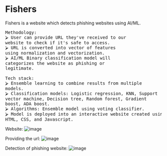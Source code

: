 # Fishers

Fishers is a website which detects phishing websites using AI/ML.
<pre>
Methodology:
⮚ User can provide URL they've received to our 
website to check if it's safe to access.
⮚ URL is converted into vector of features 
using normalization and vectorization.
⮚ AI/ML Binary classification model will 
categorizes the website as phishing or 
legitimate.

Tech stack:
⮚ Ensemble learning to combine results from multiple 
models.
⮚ Classification models: Logistic regression, KNN, Support 
vector machine, Decision tree, Random forest, Gradient 
boost, ADA boost.
⮚ Algorithms: Ensemble model using voting classifier.
⮚ Model is deployed into an interactive website created using 
HTML, CSS, and Javascript.
</pre>

Website:
![image](https://github.com/SnehaRayudu07/Fishers/assets/141011528/5958b8fd-43af-49c7-b39e-dee7511fe108)

Providing the url:
![image](https://github.com/SnehaRayudu07/Fishers/assets/141011528/9fb01a71-c491-4c7b-8b2f-8231c3997b45)

Detection of phishing website:
![image](https://github.com/SnehaRayudu07/Fishers/assets/141011528/09c7e41c-e4a0-4da4-affe-fcf30437d958)

